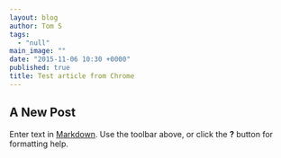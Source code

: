 ```yaml
---
layout: blog
author: Tom S
tags: 
  - "null"
main_image: ""
date: "2015-11-06 10:30 +0000"
published: true
title: Test article from Chrome
---
```



## A New Post

Enter text in [Markdown](http://daringfireball.net/projects/markdown/). Use the toolbar above, or click the **?** button for formatting help.
